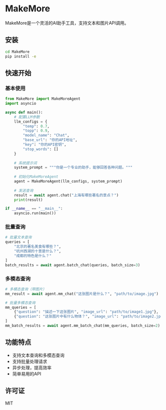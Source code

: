# MakeMore

MakeMore是一个灵活的AI助手工具，支持文本和图片API调用。

## 安装


```bash
cd MakeMore
pip install -e
```

## 快速开始

### 基本使用

```python
from MakeMore import MakeMoreAgent
import asyncio

async def main():
    # 配置LLM参数
    llm_configs = {
        "temp": 0.7,
        "topp": 0.9,
        "model_name": "Chat",
        "base_url": "你的API地址",
        "key": "你的API密钥",
        "stop_words": []
    }
    
    # 系统提示词
    system_prompt = """你是一个专业的助手，能够回答各种问题。"""
    
    # 初始化MakeMoreAgent
    agent = MakeMoreAgent(llm_configs, system_prompt)
    
    # 发送查询
    result = await agent.chat("上海有哪些著名的景点？")
    print(result)

if __name__ == "__main__":
    asyncio.run(main())
```

### 批量查询

```python
# 批量文本查询
queries = [
    "北京的著名美食有哪些？",
    "杭州西湖的十景是什么？",
    "成都的特色是什么？"
]
batch_results = await agent.batch_chat(queries, batch_size=3)
```

### 多模态查询

```python
# 多模态查询（带图片）
mm_result = await agent.mm_chat("这张图片是什么？", "path/to/image.jpg")

# 批量多模态查询
mm_queries = [
    {"question": "描述一下这张图片", "image_url": "path/to/image1.jpg"},
    {"question": "这张图片中有什么物体？", "image_url": "path/to/image2.jpg"}
]
mm_batch_results = await agent.mm_batch_chat(mm_queries, batch_size=2)
```

## 功能特点

- 支持文本查询和多模态查询
- 支持批量处理请求
- 异步处理，提高效率
- 简单易用的API

## 许可证

MIT 
